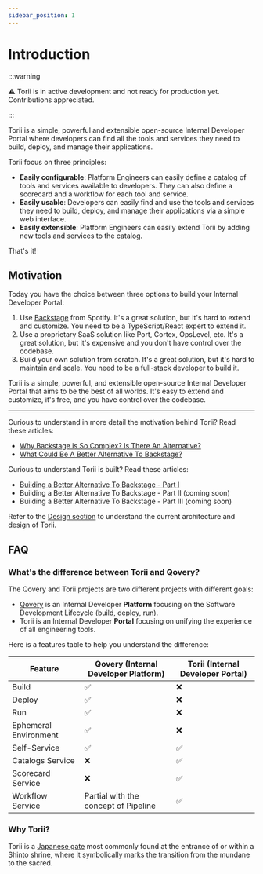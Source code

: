 ```yaml
---
sidebar_position: 1
---
```


# Introduction

:::warning

⚠️ Torii is in active development and not ready for production yet. Contributions appreciated.

:::

Torii is a simple, powerful and extensible open-source Internal Developer Portal where developers can find all the tools and
services they need to build, deploy, and manage their applications.

Torii focus on three principles:

- **Easily configurable**: Platform Engineers can easily define a catalog of tools and services available to developers. They can also
  define a scorecard and a workflow for each tool and service.
- **Easily usable**: Developers can easily find and use the tools and services they need to build, deploy, and manage their applications via
  a simple web interface.
- **Easily extensible**: Platform Engineers can easily extend Torii by adding new tools and services to the catalog.

That's it!

## Motivation

Today you have the choice between three options to build your Internal Developer Portal:

1. Use [Backstage](https://backstage.io) from Spotify. It's a great solution, but it's hard to extend and customize. You need to be a
   TypeScript/React expert to extend it.
2. Use a proprietary SaaS solution like Port, Cortex, OpsLevel, etc. It's a great solution, but it's expensive and you don't have control
   over the codebase.
3. Build your own solution from scratch. It's a great solution, but it's hard to maintain and scale. You need to be a full-stack developer
   to build it.

Torii is a simple, powerful, and extensible open-source Internal Developer Portal that aims to be the best of all worlds. It's easy to
extend and customize, it's free, and you have control over the codebase.

--- 

Curious to understand in more detail the motivation behind Torii? Read these articles:

- [Why Backstage is So Complex? Is There An Alternative?](https://romaricphilogene.substack.com/p/platform-tips-20-why-backstage-is)
- [What Could Be A Better Alternative To Backstage?](https://romaricphilogene.substack.com/p/platform-tips-21-what-could-be-a)

Curious to understand Torii is built? Read these articles:

- [Building a Better Alternative To Backstage - Part I](https://romaricphilogene.substack.com/p/platform-tips-22-building-a-better)
- Building a Better Alternative To Backstage - Part II (coming soon)
- Building a Better Alternative To Backstage - Part III (coming soon)

Refer to the [Design section](design.mdx) to understand the current architecture and design of Torii.

## FAQ

### What's the difference between Torii and Qovery?

The Qovery and Torii projects are two different projects with different goals:

- [Qovery](https://www.qovery.com) is an Internal Developer **Platform** focusing on the Software Development Lifecycle (build, deploy,
  run).
- Torii is an Internal Developer **Portal** focusing on unifying the experience of all engineering tools.

Here is a features table to help you understand the difference:

| Feature               | Qovery (Internal Developer Platform) | Torii (Internal Developer Portal) |
|-----------------------|--------------------------------------|-----------------------------------|
| Build                 | ✅                                    | ❌                                 |
| Deploy                | ✅                                    | ❌                                 |
| Run                   | ✅                                    | ❌                                 |
| Ephemeral Environment | ✅                                    | ❌                                 |
| Self-Service          | ✅                                    | ✅                                 |
| Catalogs Service      | ❌                                    | ✅                                 |
| Scorecard Service     | ❌                                    | ✅                                 |
| Workflow Service      | Partial with the concept of Pipeline | ✅                                 |

### Why Torii?

Torii is a [Japanese gate](https://en.wikipedia.org/wiki/Torii) most commonly found at the entrance of or within a Shinto shrine, where it
symbolically marks the transition from the mundane to the sacred.
